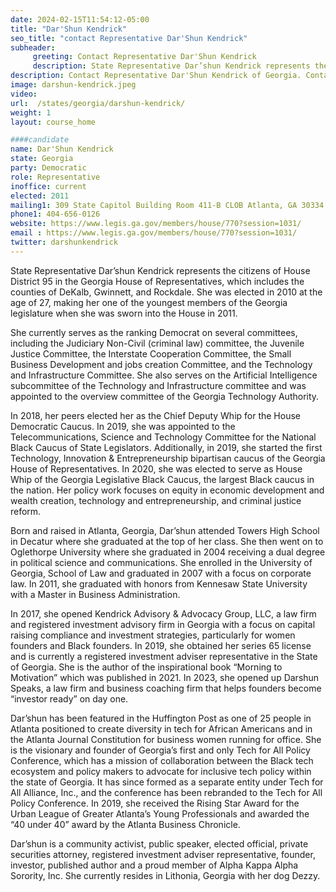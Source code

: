 ```yaml
---
date: 2024-02-15T11:54:12-05:00
title: "Dar'Shun Kendrick"
seo_title: "contact Representative Dar'Shun Kendrick"
subheader:
     greeting: Contact Representative Dar'Shun Kendrick
     description: State Representative Dar’shun Kendrick represents the citizens of House District 95 in the Georgia House of Representatives, which includes the counties of DeKalb, Gwinnett, and Rockdale.
description: Contact Representative Dar'Shun Kendrick of Georgia. Contact information for Dar'Shun Kendrick includes email address, phone number, and mailing address.
image: darshun-kendrick.jpeg
video:
url:  /states/georgia/darshun-kendrick/
weight: 1
layout: course_home

####candidate
name: Dar'Shun Kendrick
state: Georgia
party: Democratic
role: Representative
inoffice: current
elected: 2011
mailing1: 309 State Capitol Building Room 411-B CLOB Atlanta, GA 30334
phone1: 404-656-0126
website: https://www.legis.ga.gov/members/house/770?session=1031/
email : https://www.legis.ga.gov/members/house/770?session=1031/
twitter: darshunkendrick
---
```


State Representative Dar’shun Kendrick represents the citizens of House District 95 in the Georgia House of Representatives, which includes the counties of DeKalb, Gwinnett, and Rockdale. She was elected in 2010 at the age of 27, making her one of the youngest members of the Georgia legislature when she was sworn into the House in 2011.

She currently serves as the ranking Democrat on several committees, including the Judiciary Non-Civil (criminal law) committee, the Juvenile Justice Committee, the Interstate Cooperation Committee, the Small Business Development and jobs creation Committee, and the Technology and Infrastructure Committee. She also serves on the Artificial Intelligence subcommittee of the Technology and Infrastructure committee and was appointed to the overview committee of the Georgia Technology Authority.

In 2018, her peers elected her as the Chief Deputy Whip for the House Democratic Caucus. In 2019, she was appointed to the Telecommunications, Science and Technology Committee for the National Black Caucus of State Legislators. Additionally, in 2019, she started the first Technology, Innovation & Entrepreneurship bipartisan caucus of the Georgia House of Representatives. In 2020, she was elected to serve as House Whip of the Georgia Legislative Black Caucus, the largest Black caucus in the nation. Her policy work focuses on equity in economic development and wealth creation, technology and entrepreneurship, and criminal justice reform.

Born and raised in Atlanta, Georgia, Dar’shun attended Towers High School in Decatur where she graduated at the top of her class. She then went on to Oglethorpe University where she graduated in 2004 receiving a dual degree in political science and communications. She enrolled in the University of Georgia, School of Law and graduated in 2007 with a focus on corporate law. In 2011, she graduated with honors from Kennesaw State University with a Master in Business Administration.

In 2017, she opened Kendrick Advisory & Advocacy Group, LLC, a law firm and registered investment advisory firm in Georgia with a focus on capital raising compliance and investment strategies, particularly for women founders and Black founders. In 2019, she obtained her series 65 license and is currently a registered investment adviser representative in the State of Georgia. She is the author of the inspirational book “Morning to Motivation” which was published in 2021. In 2023, she opened up Darshun Speaks, a law firm and business coaching firm that helps founders become “investor ready” on day one.

Dar’shun has been featured in the Huffington Post as one of 25 people in Atlanta positioned to create diversity in tech for African Americans and in the Atlanta Journal Constitution for business women running for office. She is the visionary and founder of Georgia’s first and only Tech for All Policy Conference, which has a mission of collaboration between the Black tech ecosystem and policy makers to advocate for inclusive tech policy within the state of Georgia. It has since formed as a separate entity under Tech for All Alliance, Inc., and the conference has been rebranded to the Tech for All Policy Conference. In 2019, she received the Rising Star Award for the Urban League of Greater Atlanta’s Young Professionals and awarded the “40 under 40” award by the Atlanta Business Chronicle.

Dar’shun is a community activist, public speaker, elected official, private securities attorney, registered investment adviser representative, founder, investor, published author and a proud member of Alpha Kappa Alpha Sorority, Inc. She currently resides in Lithonia, Georgia with her dog Dezzy.
